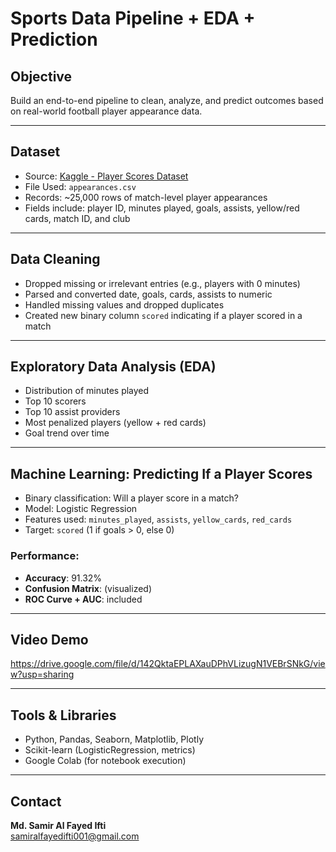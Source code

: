 #  Sports Data Pipeline + EDA + Prediction

##  Objective
Build an end-to-end pipeline to clean, analyze, and predict outcomes based on real-world football player appearance data.

---

##  Dataset
- Source: [Kaggle - Player Scores Dataset](https://www.kaggle.com/datasets/davidcariboo/player-scores)
- File Used: `appearances.csv`
- Records: ~25,000 rows of match-level player appearances
- Fields include: player ID, minutes played, goals, assists, yellow/red cards, match ID, and club

---

##  Data Cleaning
- Dropped missing or irrelevant entries (e.g., players with 0 minutes)
- Parsed and converted date, goals, cards, assists to numeric
- Handled missing values and dropped duplicates
- Created new binary column `scored` indicating if a player scored in a match

---

##  Exploratory Data Analysis (EDA)
- Distribution of minutes played
- Top 10 scorers
- Top 10 assist providers
- Most penalized players (yellow + red cards)
- Goal trend over time

---

##  Machine Learning: Predicting If a Player Scores
- Binary classification: Will a player score in a match?
- Model: Logistic Regression
- Features used: `minutes_played`, `assists`, `yellow_cards`, `red_cards`
- Target: `scored` (1 if goals > 0, else 0)

###  Performance:
- **Accuracy**: 91.32%
- **Confusion Matrix**:  (visualized)
- **ROC Curve + AUC**:  included

---


##  Video Demo
https://drive.google.com/file/d/142QktaEPLAXauDPhVLizugN1VEBrSNkG/view?usp=sharing




---

##  Tools & Libraries
- Python, Pandas, Seaborn, Matplotlib, Plotly
- Scikit-learn (LogisticRegression, metrics)
- Google Colab (for notebook execution)

---

##  Contact
**Md. Samir Al Fayed Ifti**  
samiralfayedifti001@gmail.com

